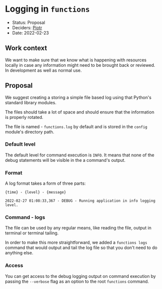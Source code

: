 # Logging in `functions`

* Status: Proposal
* Deciders: [Piotr] <!-- optional -->
* Date: 2022-02-23

## Work context

We want to make sure that we know what is happening with resources locally in case any information might need to be brought back or reviewed. In development as well as normal use.

## Proposal

We suggest creating a storing a simple file based log using that Python's standard library modules.

The files should take a lot of space and should ensure that the information is properly rotated.

The file is named - `functions.log` by default and is stored in the `config` module's directory path.

### Default level

The default level for command execution is `INFO`. It means that none of the debug statements will be visible in the a command's output.

### Format

A log format takes a form of three parts:

```console
{time} - {level} - {message}

2022-02-27 01:08:33,367 - DEBUG - Running application in info logging level.
```

### Command - logs

The file can be used by any regular means, like reading the file, output in terminal or terminal tailing.

In order to make this more straightforward, we added a `functions logs` command that would output and tail the log file so that you don't need to do anything else.

### Access

You can get access to the debug logging output on command execution by passing the `--verbose` flag as an option to the root `functions` command.

<!-- Identifiers, in alphabetical order -->

[Piotr]: https://github.com/Katolus
